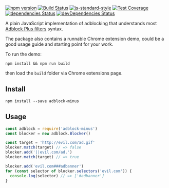 [![npm version](https://badge.fury.io/js/adblock-minus.svg)](http://badge.fury.io/js/adblock-minus)
[![Build Status](https://travis-ci.org/xiaody/adblock-minus.svg?branch=master)](https://travis-ci.org/xiaody/adblock-minus)
[![js-standard-style](https://img.shields.io/badge/code%20style-standard-brightgreen.svg)](http://standardjs.com/)
[![Test Coverage](https://codeclimate.com/github/xiaody/adblock-minus/badges/coverage.svg)](https://codeclimate.com/github/xiaody/adblock-minus/coverage)
[![dependencies Status](https://david-dm.org/xiaody/adblock-minus/status.svg)](https://david-dm.org/xiaody/adblock-minus)
[![devDependencies Status](https://david-dm.org/xiaody/adblock-minus/dev-status.svg)](https://david-dm.org/xiaody/adblock-minus?type=dev)

A plain JavaScript implementation of adblocking that understands most [Adblock Plus filters](https://adblockplus.org/filters) syntax.

The package also contains a runnable Chrome extension demo, could be a good usage guide and starting point for your work.

To run the demo:

```
npm install && npm run build
```

then load the `build` folder via Chrome extensions page.



## Install

`npm install --save adblock-minus`



## Usage

```javascript
const adblock = require('adblock-minus')
const blocker = new adblock.Blocker()

const target = 'http://evil.com/ad.gif'
blocker.match(target) // => false
blocker.add('||evil.com/ad.')
blocker.match(target) // => true

blocker.add('evil.com###adbanner')
for (const selector of blocker.selectors('evil.com')) {
  console.log(selector) // => ['#adbanner']
}
```
